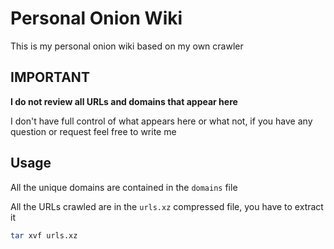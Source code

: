 # Personal Onion Wiki

This is my personal onion wiki based on my own crawler

## IMPORTANT

**I do not review all URLs and domains that appear here**

I don't have full control of what appears here or what not, if you have any question or request feel free to write me

## Usage

All the unique domains are contained in the `domains` file

All the URLs crawled are in the `urls.xz` compressed file, you have to extract it

```bash
tar xvf urls.xz
```
